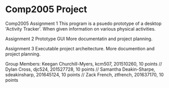 # Comp2005 Project
Comp2005 
Assignment 1
This program is a psuedo prototype of a desktop 'Activity Tracker'.
When given information on various physical activities.

Assignment 2
Prototype GUI 
More documentatin and project planning.

Assignment 3
Executable project archeitecture.
More documention and project planning.


Group Members: 
Keegan Churchill-Myers, kcm507, 201510260, 10 points //
Dylan Cross, djc524, 201527728, 10 points //
Samantha Deakin-Sharpe, sdeakinsharp, 201645124, 10 points //
Zack French, ztfrench, 201637170, 10 points
